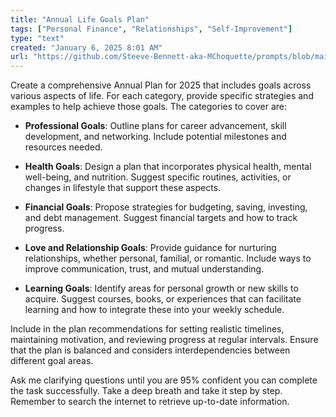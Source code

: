 ```yaml
---
title: "Annual Life Goals Plan"
tags: ["Personal Finance", "Relationships", "Self-Improvement"]
type: "text"
created: "January 6, 2025 8:01 AM"
url: "https://github.com/Steeve-Bennett-aka-MChoquette/prompts/blob/main/annual_life_goals_plan.md"
---
```


Create a comprehensive Annual Plan for 2025 that includes goals across various aspects of life. For each category, provide specific strategies and examples to help achieve those goals. The categories to cover are:

- **Professional Goals**: Outline plans for career advancement, skill development, and networking. Include potential milestones and resources needed.

- **Health Goals**: Design a plan that incorporates physical health, mental well-being, and nutrition. Suggest specific routines, activities, or changes in lifestyle that support these aspects.

- **Financial Goals**: Propose strategies for budgeting, saving, investing, and debt management. Suggest financial targets and how to track progress.

- **Love and Relationship Goals**: Provide guidance for nurturing relationships, whether personal, familial, or romantic. Include ways to improve communication, trust, and mutual understanding.

- **Learning Goals**: Identify areas for personal growth or new skills to acquire. Suggest courses, books, or experiences that can facilitate learning and how to integrate these into your weekly schedule.

Include in the plan recommendations for setting realistic timelines, maintaining motivation, and reviewing progress at regular intervals. Ensure that the plan is balanced and considers interdependencies between different goal areas.

Ask me clarifying questions until you are 95% confident you can complete the task successfully. Take a deep breath and take it step by step. Remember to search the internet to retrieve up-to-date information.